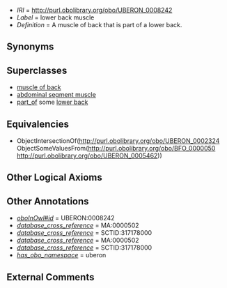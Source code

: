  * *IRI* = http://purl.obolibrary.org/obo/UBERON_0008242
 * *Label* = lower back muscle
 * *Definition* = A muscle of back that is part of a lower back.

## Synonyms


## Superclasses

 * [muscle of back](../../UBERON/24/UBERON_0002324.md)
 * [abdominal segment muscle](../../UBERON/33/UBERON_0003833.md)
 * [part_of](../../BFO/50/BFO_0000050.md) some [lower back](../../UBERON/62/UBERON_0005462.md)

## Equivalencies

 * ObjectIntersectionOf(<http://purl.obolibrary.org/obo/UBERON_0002324> ObjectSomeValuesFrom(<http://purl.obolibrary.org/obo/BFO_0000050> <http://purl.obolibrary.org/obo/UBERON_0005462>))

## Other Logical Axioms


## Other Annotations

 * *[oboInOwl#id](../../id/oboInOwl#id.md)* = UBERON:0008242
 * *[database_cross_reference](../../ef/oboInOwl#hasDbXref.md)* = MA:0000502
 * *[database_cross_reference](../../ef/oboInOwl#hasDbXref.md)* = SCTID:317178000
 * *[database_cross_reference](../../ef/oboInOwl#hasDbXref.md)* = MA:0000502
 * *[database_cross_reference](../../ef/oboInOwl#hasDbXref.md)* = SCTID:317178000
 * *[has_obo_namespace](../../ce/oboInOwl#hasOBONamespace.md)* = uberon

## External Comments

